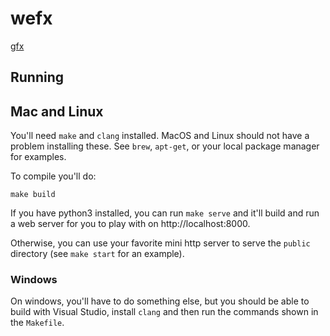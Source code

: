 # wefx

[gfx](https://www3.nd.edu/~dthain/courses/cse20211/fall2013/gfx/)

## Running

## Mac and Linux

You'll need `make` and `clang` installed. MacOS and Linux should not have a problem installing these. See `brew`, `apt-get`, or your local package manager for examples. 

To compile you'll do:

```
make build
```

If you have python3 installed, you can run `make serve` and it'll build and run a web server for you to play with on http://localhost:8000.

Otherwise, you can use your favorite mini http server to serve the `public` directory (see `make start` for an example).

### Windows

On windows, you'll have to do something else, but you should be able to build with Visual Studio, install `clang` and then run the commands shown in the `Makefile`.

